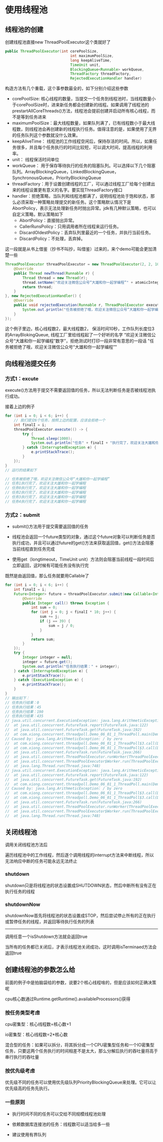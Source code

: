 # 使用线程池

## 线程池的创建

创建线程池直接new ThreadPoolExecutor这个类就好了

```java
public ThreadPoolExecutor(int corePoolSize,
                              int maximumPoolSize,
                              long keepAliveTime,
                              TimeUnit unit,
                              BlockingQueue<Runnable> workQueue,
                              ThreadFactory threadFactory,
                              RejectedExecutionHandler handler)
```
构造方法有几个重载，这个事参数最全的，如下分别介绍这些参数

- corePoolSize: 核心线程的数量，当提交一个任务到线程池时，当线程数量小于corePoolSize时，进来新任务都会创建新的线程。如果调用了线程池的prestartAllCoreThreads()方法，线程池会提前创建并启动所有核心线程，而不是等到任务进来
- maximumPoolSize：最大线程数量，如果队列满了，已有线程数小于最大线程数，则线程池会再创建新的线程执行任务。值得注意的是，如果使用了无界的任务队列这个参数就没什么效果。
- keepAliveTime： 线程池的工作线程空闲后，保持存活的时间。所以，如果任务很多，并且每个任务执行的时间比较短，可以调大时间，提高线程的利用率。
- unit： 线程保活时间单位
- workQueue： 用于保存等待执行的任务的阻塞队列。可以选择以下几个阻塞队列。ArrayBlockingQueue，LinkedBlockingQueue，SynchronousQueue，PriorityBlockingQueue
- threadFactory：用于设置创建线程的工厂，可以通过线程工厂给每个创建出来的线程设置更有意义的名字。要实现ThreadFactory接口
- handler：拒绝策略，当队列和线程池都满了，说明线程池处于饱和状态，那么必须采取一种策略处理提交的新任务。这个策略默认情况下是AbortPolicy，表示无法处理新任务时抛出异常。jdk有几种默认策略，也可以自定义策略，默认策略如下
    - AbortPolicy：直接抛出异常。
    - CallerRunsPolicy：只用调用者所在线程来运行任务。
    - DiscardOldestPolicy：丢弃队列里最近的一个任务，并执行当前任务。
    - DiscardPolicy：不处理，丢弃掉。

这一段就是从书上借鉴（抄书不叫抄，叫借鉴）过来的，来个demo可能会更加清楚一些

```java
ThreadPoolExecutor threadPoolExecutor = new ThreadPoolExecutor(2, 2, 10, TimeUnit.SECONDS, new ArrayBlockingQueue<>(3), new ThreadFactory() {
    @Override
    public Thread newThread(Runnable r) {
        Thread thread = new Thread(r);
        thread.setName("欢迎关注微信公众号“大雄和你一起学编程”" + atomicInteger.getAndIncrement());
        return thread;
    }
}, new RejectedExecutionHandler() {
    @Override
    public void rejectedExecution(Runnable r, ThreadPoolExecutor executor) {
        System.out.println("任务被拒绝了哦，欢迎关注微信公众号“大雄和你一起学编程”");
    }
});
```
这个例子里边，核心线程数2，最大线程数2， 保活时间10秒，工作队列长度位3的ArrayBlokingQueue, 线程工厂里给线程起了一个好听的名字 “欢迎关注微信公众号“大雄和你一起学编程”数字”，拒绝测试时打印一段非常有意思的一段话 "任务被拒绝了哦，欢迎关注微信公众号“大雄和你一起学编程”"

## 向线程池提交任务

### 方式1：excute

execute()方法用于提交不需要返回值的任务，所以无法判断任务是否被线程池执行成功。

接着上边的例子

```java
for (int i = 0; i < 6; i++) {
    // 我们提交6个任务，按照上边的配置，应该会拒绝一个
    int finalI = i;
    threadPoolExecutor.execute(() -> {
        try {
            Thread.sleep(1000);
            System.out.println("任务" + finalI + "执行完了，欢迎关注大雄和你一起学编程");
        } catch (InterruptedException e) {
            e.printStackTrace();
        }
    });
}
// 运行的结果如下

// 任务被拒绝了哦，欢迎关注微信公众号“大雄和你一起学编程”
// 任务1执行完了，欢迎关注大雄和你一起学编程
// 任务0执行完了，欢迎关注大雄和你一起学编程
// 任务2执行完了，欢迎关注大雄和你一起学编程
// 任务3执行完了，欢迎关注大雄和你一起学编程
// 任务4执行完了，欢迎关注大雄和你一起学编程
```


### 方式2：submit

- submit()方法用于提交需要返回值的任务

- 线程池会返回一个future类型的对象，通过这个future对象可以判断任务是否执行成功，并且可以通过future的get()方法来获取返回值，get()方法会阻塞当前线程直到任务完成

- 使用get（longtimeout，TimeUnit unit）方法则会阻塞当前线程一段时间后立即返回，这时候有可能任务没有执行完

既然是由返回值，那么任务就要用Callable了

```java
for (int i = 0; i < 6; i++) {
    int finalI = i;
    Future<Integer> future = threadPoolExecutor.submit(new Callable<Integer>() {
        @Override
        public Integer call() throws Exception {
            int sum = 0;
            for (int j = 0; j < finalI * 10; j++) {
                sum += j;
                if (j == 39) {
                    sum = j / 0;
                }
            }
            return sum;
        }
    });
    try {
        Integer integer = null;
        integer = future.get();
        System.out.println("任务执行结果：" + integer);
    } catch (InterruptedException e) {
        e.printStackTrace();
    } catch (ExecutionException e) {
        e.printStackTrace();
    }
}
// 输出如下：
// 任务执行结果：0
// 任务执行结果：45
// 任务执行结果：190
// 任务执行结果：435
// java.util.concurrent.ExecutionException: java.lang.ArithmeticException: / by zero
// 	at java.util.concurrent.FutureTask.report(FutureTask.java:122)
// 	at java.util.concurrent.FutureTask.get(FutureTask.java:192)
// 	at com.xiong.concurrent.threadpoll.Demo_06_01_1_ThreadPoll.main(Demo_06_01_1_ThreadPoll.java:54)
// Caused by: java.lang.ArithmeticException: / by zero
// 	at com.xiong.concurrent.threadpoll.Demo_06_01_1_ThreadPoll$3.call(Demo_06_01_1_ThreadPoll.java:46)
// 	at com.xiong.concurrent.threadpoll.Demo_06_01_1_ThreadPoll$3.call(Demo_06_01_1_ThreadPoll.java:39)
// 	at java.util.concurrent.FutureTask.run(FutureTask.java:266)
// 	at java.util.concurrent.ThreadPoolExecutor.runWorker(ThreadPoolExecutor.java:1149)
// 	at java.util.concurrent.ThreadPoolExecutor$Worker.run(ThreadPoolExecutor.java:624)
// 	at java.lang.Thread.run(Thread.java:748)
// java.util.concurrent.ExecutionException: java.lang.ArithmeticException: / by zero
// 	at java.util.concurrent.FutureTask.report(FutureTask.java:122)
// 	at java.util.concurrent.FutureTask.get(FutureTask.java:192)
// 	at com.xiong.concurrent.threadpoll.Demo_06_01_1_ThreadPoll.main(Demo_06_01_1_ThreadPoll.java:54)
// Caused by: java.lang.ArithmeticException: / by zero
// 	at com.xiong.concurrent.threadpoll.Demo_06_01_1_ThreadPoll$3.call(Demo_06_01_1_ThreadPoll.java:46)
// 	at com.xiong.concurrent.threadpoll.Demo_06_01_1_ThreadPoll$3.call(Demo_06_01_1_ThreadPoll.java:39)
// 	at java.util.concurrent.FutureTask.run(FutureTask.java:266)
// 	at java.util.concurrent.ThreadPoolExecutor.runWorker(ThreadPoolExecutor.java:1149)
// 	at java.util.concurrent.ThreadPoolExecutor$Worker.run(ThreadPoolExecutor.java:624)
// 	at java.lang.Thread.run(Thread.java:748)

```

## 关闭线程池

调用关闭线程池方法后

遍历线程池中的工作线程，然后逐个调用线程的interrupt方法来中断线程，所以无法响应中断的任务可能永远无法终止

### shutdown

shutdown只是将线程池的状态设置成SHUTDOWN状态，然后中断所有没有正在执行任务的线程

### shutdownNow

shutdownNow首先将线程池的状态设置成STOP，然后尝试停止所有的正在执行或暂停任务的线程，并返回等待执行任务的列表

----

调用任意一个isShutdown方法就会返回true

当所有的任务都已关闭后，才表示线程池关闭成功，这时调用isTerminaed方法会返回true

## 创建线程池的参数怎么给

前面的例子中是拍脑袋给的参数，说要2个核心线程啥的，但是应该如何正确决策呢

cpu核心数通过Runtime.getRuntime().availableProcessors()获得

### 按任务类型考虑

cpu密集型：核心线程数=核心数+1

io密集型：核心线程数=2*核心数

混合型的任务：如果可以拆分，将其拆分成一个CPU密集型任务和一个IO密集型任务，只要这两个任务执行的时间相差不是太大，那么分解后执行的吞吐量将高于串行执行的吞吐量

### 按优先级考虑

优先级不同的任务可以使用优先级队列PriorityBlockingQueue来处理。它可以让优先级高的任务先执行。

### 一些原则

- 执行时间不同的任务可以交给不同规模线程池处理

- 依赖数据库连接池的任务：线程数可以适当给多一些

- 建议使用有界队列
